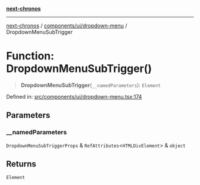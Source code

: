 [**next-chronos**](../../../../README.md)

***

[next-chronos](../../../../README.md) / [components/ui/dropdown-menu](../README.md) / DropdownMenuSubTrigger

# Function: DropdownMenuSubTrigger()

> **DropdownMenuSubTrigger**(`__namedParameters`): `Element`

Defined in: [src/components/ui/dropdown-menu.tsx:174](https://github.com/Bababum95/next-chronos/blob/41860730c8dd12c16699269e1eee86402c8d1a9f/src/components/ui/dropdown-menu.tsx#L174)

## Parameters

### \_\_namedParameters

`DropdownMenuSubTriggerProps` & `RefAttributes`\<`HTMLDivElement`\> & `object`

## Returns

`Element`
